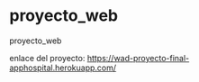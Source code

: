 # proyecto_web
proyecto_web


enlace del proyecto:
https://wad-proyecto-final-apphospital.herokuapp.com/
